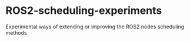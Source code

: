 # ROS2-scheduling-experiments
Experimental ways of extending or improving the ROS2 nodes scheduling methods
